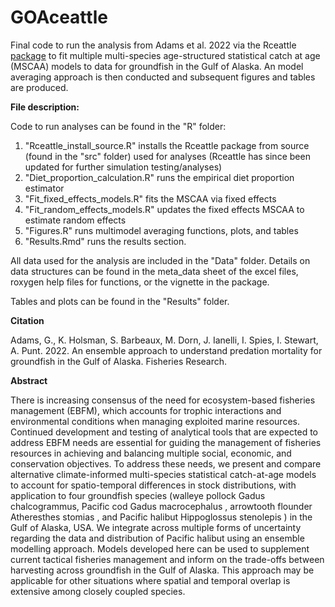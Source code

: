 # GOAceattle
Final code to run the analysis from Adams et al. 2022 via the Rceattle [package](https://github.com/grantdadams/Rceattle) to fit multiple multi-species age-structured statistical catch at age (MSCAA) models to data for groundfish in the Gulf of Alaska. An model averaging approach is then conducted and subsequent figures and tables are produced.

**File description:**

Code to run analyses can be found in the "R" folder:
1. "Rceattle_install_source.R" installs the Rceattle package from source (found in the "src" folder) used for analyses (Rceattle has since been updated for further simulation testing/analyses)
2. "Diet_proportion_calculation.R" runs the empirical diet proportion estimator
3. "Fit_fixed_effects_models.R" fits the MSCAA via fixed effects
4. "Fit_random_effects_models.R" updates the fixed effects MSCAA to estimate random effects
5. "Figures.R" runs multimodel averaging functions, plots, and tables
6. "Results.Rmd" runs the results section.

All data used for the analysis are included in the "Data" folder. Details on data structures can be found in the meta_data sheet of the excel files, roxygen help files for functions, or the vignette in the package.

Tables and plots can be found in the "Results" folder.


**Citation**

Adams, G., K. Holsman, S. Barbeaux, M. Dorn, J. Ianelli, I. Spies, I. Stewart, A. Punt. 2022. An ensemble approach to understand predation mortality for groundfish in the Gulf of Alaska. Fisheries Research.

**Abstract**

There is increasing consensus of the need for ecosystem-based fisheries management (EBFM), which accounts for trophic interactions and environmental conditions when managing exploited marine resources. Continued development and testing of analytical tools that are expected to address EBFM needs are essential for guiding the management of fisheries resources in achieving and balancing multiple social, economic, and conservation objectives. To address these needs, we present and compare alternative climate-informed multi-species statistical catch-at-age models to account for spatio-temporal differences in stock distributions, with application to four groundfish species (walleye pollock Gadus chalcogrammus, Pacific cod Gadus macrocephalus , arrowtooth flounder Atheresthes stomias , and Pacific halibut Hippoglossus stenolepis ) in the Gulf of Alaska, USA. We integrate across multiple forms of uncertainty regarding the data and distribution of Pacific halibut using an ensemble modelling approach. Models developed here can be used to supplement current tactical fisheries management and inform on the trade-offs between harvesting across groundfish in the Gulf of Alaska. This approach may be applicable for other situations where spatial and temporal overlap is extensive among closely coupled species.
